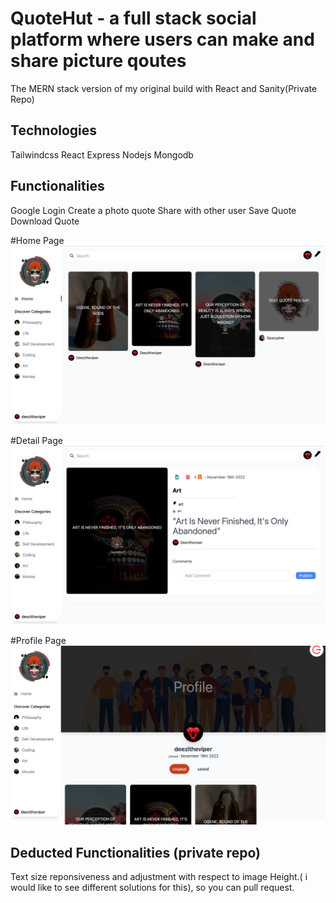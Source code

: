 # QuoteHut - a full stack social platform where users can make and share picture qoutes 

The MERN stack version of my original build with React and Sanity(Private Repo)


## Technologies
Tailwindcss
React
Express
Nodejs
Mongodb


## Functionalities 
Google Login 
Create a photo quote
Share with other user
Save Quote
Download Quote

#Home Page
![Screengrab](/home.png)

#Detail Page
![Screengrab](/detail.png)

#Profile Page
![Screengrab](/profile.png)

## Deducted Functionalities (private repo) 

Text size reponsiveness and adjustment with respect to image Height.( i would like to see different solutions for this), so you can pull request.
